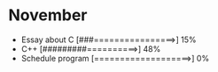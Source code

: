 # November 

- Essay about C [###================>] 15%
- C++ [#########==========>] 48%
- Schedule program [===================>] 0%